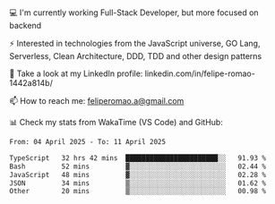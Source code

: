 💻 I'm currently working Full-Stack Developer, but more focused on backend

⚡ Interested in technologies from the JavaScript universe, GO Lang, Serverless, Clean Architecture, DDD, TDD and other design patterns

👥 Take a look at my LinkedIn profile: linkedin.com/in/felipe-romao-1442a814b/

📫 How to reach me: feliperomao.a@gmail.com

📊 Check my stats from WakaTime (VS Code) and GitHub:

<!--START_SECTION:waka-->

```txt
From: 04 April 2025 - To: 11 April 2025

TypeScript   32 hrs 42 mins  ███████████████████████░░   91.93 %
Bash         52 mins         ▓░░░░░░░░░░░░░░░░░░░░░░░░   02.44 %
JavaScript   48 mins         ▓░░░░░░░░░░░░░░░░░░░░░░░░   02.28 %
JSON         34 mins         ▒░░░░░░░░░░░░░░░░░░░░░░░░   01.62 %
Other        20 mins         ▒░░░░░░░░░░░░░░░░░░░░░░░░   00.98 %
```

<!--END_SECTION:waka-->
